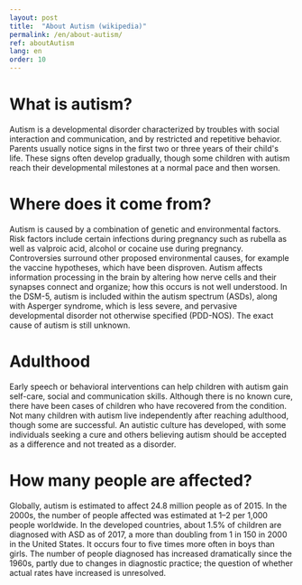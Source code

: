 ```yaml
---
layout: post
title:  "About Autism (wikipedia)"
permalink: /en/about-autism/
ref: aboutAutism
lang: en
order: 10
---
```

# What is autism?
Autism is a developmental disorder characterized by troubles with social interaction and communication, and by restricted and repetitive behavior. Parents usually notice signs in the first two or three years of their child's life. These signs often develop gradually, though some children with autism reach their developmental milestones at a normal pace and then worsen.

# Where does it come from?
Autism is caused by a combination of genetic and environmental factors. Risk factors include certain infections during pregnancy such as rubella as well as valproic acid, alcohol or cocaine use during pregnancy. Controversies surround other proposed environmental causes, for example the vaccine hypotheses, which have been disproven. Autism affects information processing in the brain by altering how nerve cells and their synapses connect and organize; how this occurs is not well understood. In the DSM-5, autism is included within the autism spectrum (ASDs), along with Asperger syndrome, which is less severe, and pervasive developmental disorder not otherwise specified (PDD-NOS). The exact cause of autism is still unknown.

# Adulthood
Early speech or behavioral interventions can help children with autism gain self-care, social and communication skills. Although there is no known cure, there have been cases of children who have recovered from the condition. Not many children with autism live independently after reaching adulthood, though some are successful. An autistic culture has developed, with some individuals seeking a cure and others believing autism should be accepted as a difference and not treated as a disorder.

# How many people are affected?
Globally, autism is estimated to affect 24.8 million people as of 2015. In the 2000s, the number of people affected was estimated at 1–2 per 1,000 people worldwide. In the developed countries, about 1.5% of children are diagnosed with ASD as of 2017, a more than doubling from 1 in 150 in 2000 in the United States. It occurs four to five times more often in boys than girls. The number of people diagnosed has increased dramatically since the 1960s, partly due to changes in diagnostic practice; the question of whether actual rates have increased is unresolved.